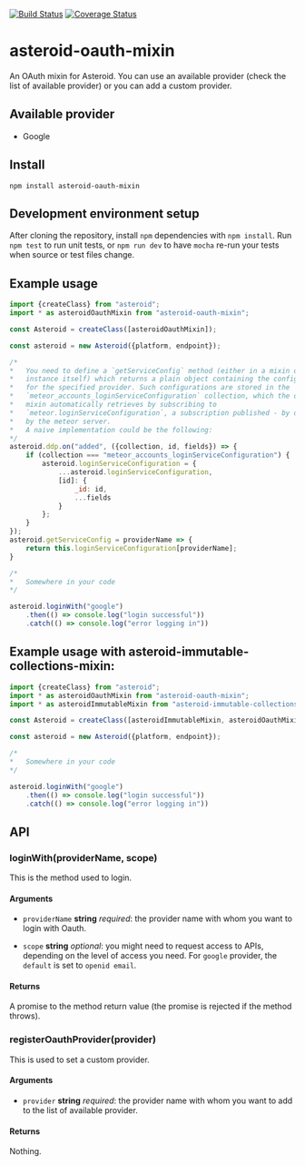 [![Build Status](https://travis-ci.org/mondora/asteroid-oauth-mixin.svg?branch=master)](https://travis-ci.org/mondora/asteroid-oauth-mixin)
[![Coverage Status](https://coveralls.io/repos/mondora/asteroid-oauth-mixin/badge.svg?branch=master&service=github)](https://coveralls.io/github/mondora/asteroid-oauth-mixin?branch=master)

# asteroid-oauth-mixin

An OAuth mixin for Asteroid. You can use an available provider (check the
list of available provider) or you can add a custom provider.


## Available provider

*   Google

## Install

    npm install asteroid-oauth-mixin

## Development environment setup

After cloning the repository, install `npm` dependencies with `npm install`.
Run `npm test` to run unit tests, or `npm run dev` to have `mocha` re-run your tests when source or test files change.

## Example usage

```js
import {createClass} from "asteroid";
import * as asteroidOauthMixin from "asteroid-oauth-mixin";

const Asteroid = createClass([asteroidOauthMixin]);

const asteroid = new Asteroid({platform, endpoint});

/*
*   You need to define a `getServiceConfig` method (either in a mixin or on the
*   instance itself) which returns a plain object containing the configuration
*   for the specified provider. Such configurations are stored in the
*   `meteor_accounts_loginServiceConfiguration` collection, which the oauth
*   mixin automatically retrieves by subscribing to
*   `meteor.loginServiceConfiguration`, a subscription published - by default -
*   by the meteor server.
*   A naive implementation could be the following:
*/
asteroid.ddp.on("added", ({collection, id, fields}) => {
    if (collection === "meteor_accounts_loginServiceConfiguration") {
        asteroid.loginServiceConfiguration = {
            ...asteroid.loginServiceConfiguration,
            [id]: {
                _id: id,
                ...fields
            }
        };
    }
});
asteroid.getServiceConfig = providerName => {
    return this.loginServiceConfiguration[providerName];
}

/*
*   Somewhere in your code
*/

asteroid.loginWith("google")
    .then(() => console.log("login successful"))
    .catch(() => console.log("error logging in"))

```

## Example usage with asteroid-immutable-collections-mixin:

```js
import {createClass} from "asteroid";
import * as asteroidOauthMixin from "asteroid-oauth-mixin";
import * as asteroidImmutableMixin from "asteroid-immutable-collections-mixin";

const Asteroid = createClass([asteroidImmutableMixin, asteroidOauthMixin]);

const asteroid = new Asteroid({platform, endpoint});

/*
*   Somewhere in your code
*/

asteroid.loginWith("google")
    .then(() => console.log("login successful"))
    .catch(() => console.log("error logging in"))

```

## API

### loginWith(providerName, scope)

This is the method used to login.

#### Arguments

- `providerName` **string** _required_: the provider name with whom you want to login with Oauth.

- `scope` **string** _optional_: you might need to request access to APIs, depending on the level of access you need. For `google` provider, the `default` is set to `openid email`.

#### Returns

A promise to the method return value (the promise is rejected if the method throws).

### registerOauthProvider(provider)

This is used to set a custom provider.

#### Arguments

- `provider` **string** _required_: the provider name with whom you want to add to the list of available provider.

#### Returns

Nothing.
